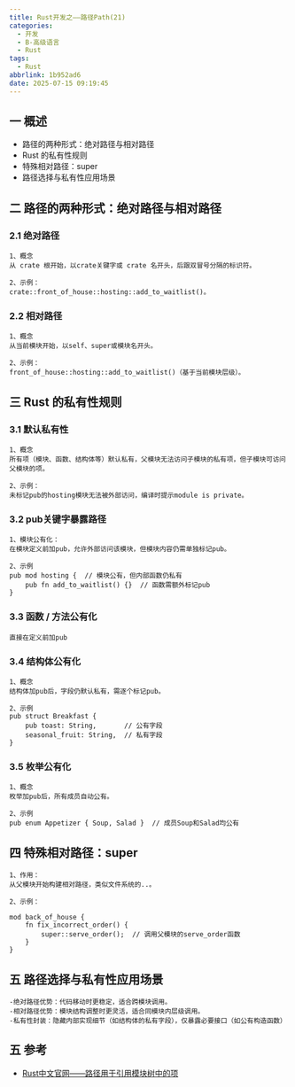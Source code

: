 ```yaml
---
title: Rust开发之——路径Path(21)
categories:
  - 开发
  - B-高级语言
  - Rust
tags:
  - Rust
abbrlink: 1b952ad6
date: 2025-07-15 09:19:45
---
```

## 一 概述

* 路径的两种形式：绝对路径与相对路径
* Rust 的私有性规则
* 特殊相对路径：super
* 路径选择与私有性应用场景

<!--more-->

## 二 路径的两种形式：绝对路径与相对路径

### 2.1 绝对路径

```
1、概念
从 crate 根开始，以crate关键字或 crate 名开头，后跟双冒号分隔的标识符。

2、示例：
crate::front_of_house::hosting::add_to_waitlist()。
```

### 2.2 相对路径

```
1、概念
从当前模块开始，以self、super或模块名开头。

2、示例：
front_of_house::hosting::add_to_waitlist()（基于当前模块层级）。
```

## 三 Rust 的私有性规则

### 3.1 默认私有性

```
1、概念
所有项（模块、函数、结构体等）默认私有，父模块无法访问子模块的私有项，但子模块可访问父模块的项。

2、示例：
未标记pub的hosting模块无法被外部访问，编译时提示module is private。
```

### 3.2 pub关键字暴露路径

```
1、模块公有化：
在模块定义前加pub，允许外部访问该模块，但模块内容仍需单独标记pub。

2、示例
pub mod hosting {  // 模块公有，但内部函数仍私有
    pub fn add_to_waitlist() {}  // 函数需额外标记pub
}
```

### 3.3 函数 / 方法公有化

```
直接在定义前加pub
```

### 3.4 结构体公有化

```
1、概念
结构体加pub后，字段仍默认私有，需逐个标记pub。

2、示例
pub struct Breakfast {
    pub toast: String,       // 公有字段
    seasonal_fruit: String,  // 私有字段
}
```

### 3.5 枚举公有化

```
1、概念
枚举加pub后，所有成员自动公有。

2、示例
pub enum Appetizer { Soup, Salad }  // 成员Soup和Salad均公有
```

## 四 特殊相对路径：super

```
1、作用：
从父模块开始构建相对路径，类似文件系统的..。

2、示例：

mod back_of_house {
    fn fix_incorrect_order() {
        super::serve_order();  // 调用父模块的serve_order函数
    }
}
```

## 五 路径选择与私有性应用场景

```
-绝对路径优势：代码移动时更稳定，适合跨模块调用。
-相对路径优势：模块结构调整时更灵活，适合同模块内层级调用。
-私有性封装：隐藏内部实现细节（如结构体的私有字段），仅暴露必要接口（如公有构造函数）
```

## 五 参考

* [Rust中文官网——路径用于引用模块树中的项](https://rust.bootcss.com/ch07-03-paths-for-referring-to-an-item-in-the-module-tree.html)